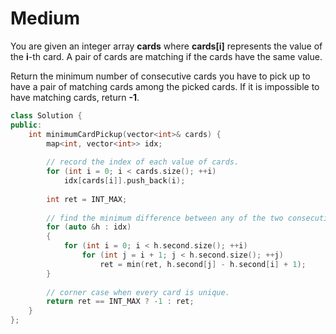 # Medium

You are given an integer array **cards** where **cards[i]** represents the value of the **i**-th card. A pair of cards are matching if the cards have the same value.

Return the minimum number of consecutive cards you have to pick up to have a pair of matching cards among the picked cards. If it is impossible to have matching cards, return **-1**.

```cpp
class Solution {
public:
    int minimumCardPickup(vector<int>& cards) {
        map<int, vector<int>> idx;
        
        // record the index of each value of cards.
        for (int i = 0; i < cards.size(); ++i)
            idx[cards[i]].push_back(i);
        
        int ret = INT_MAX;
        
        // find the minimum difference between any of the two consecutive indexes.
        for (auto &h : idx)
        {
            for (int i = 0; i < h.second.size(); ++i)
                for (int j = i + 1; j < h.second.size(); ++j)
                    ret = min(ret, h.second[j] - h.second[i] + 1);
        }
        
        // corner case when every card is unique.
        return ret == INT_MAX ? -1 : ret;
    }
};
```
